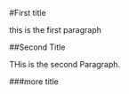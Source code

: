 #First title

this is the first paragraph

##Second Title

THis is the second Paragraph.

###more title
